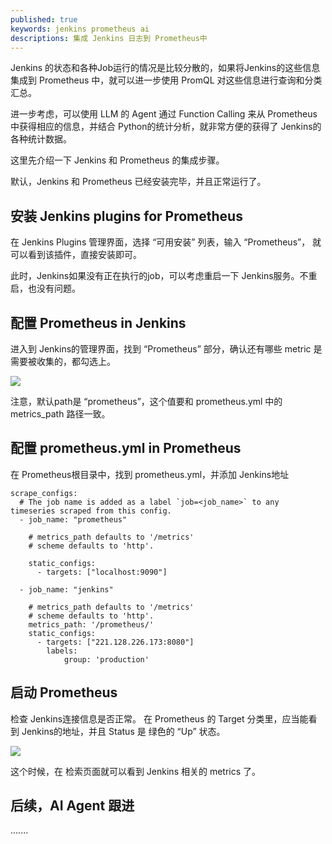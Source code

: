 ```yaml
---
published: true
keywords: jenkins prometheus ai
descriptions: 集成 Jenkins 日志到 Prometheus中
---
```


Jenkins 的状态和各种Job运行的情况是比较分散的，如果将Jenkins的这些信息集成到 Prometheus 中，就可以进一步使用 PromQL 对这些信息进行查询和分类汇总。

进一步考虑，可以使用 LLM 的 Agent 通过 Function Calling 来从 Prometheus 中获得相应的信息，并结合 Python的统计分析，就非常方便的获得了 Jenkins的各种统计数据。 

这里先介绍一下 Jenkins 和 Prometheus 的集成步骤。 

默认，Jenkins 和 Prometheus 已经安装完毕，并且正常运行了。


## 安装 Jenkins plugins for Prometheus

在 Jenkins Plugins 管理界面，选择 “可用安装” 列表，输入 “Prometheus”， 就可以看到该插件，直接安装即可。

此时，Jenkins如果没有正在执行的job，可以考虑重启一下 Jenkins服务。不重启，也没有问题。



## 配置 Prometheus in Jenkins

进入到 Jenkins的管理界面，找到 “Prometheus” 部分，确认还有哪些 metric 是需要被收集的，都勾选上。

![](/experience/assets/images/posts/cicd_devops/prometheus/configuration_in_jenkins.png)

注意，默认path是 “prometheus”，这个值要和 prometheus.yml 中的 metrics_path 路径一致。 



## 配置 prometheus.yml in Prometheus

在 Prometheus根目录中，找到 prometheus.yml，并添加 Jenkins地址

```
scrape_configs:
  # The job name is added as a label `job=<job_name>` to any timeseries scraped from this config.
  - job_name: "prometheus"

    # metrics_path defaults to '/metrics'
    # scheme defaults to 'http'.

    static_configs:
      - targets: ["localhost:9090"]

  - job_name: "jenkins"

    # metrics_path defaults to '/metrics'
    # scheme defaults to 'http'.
    metrics_path: '/prometheus/'
    static_configs:
      - targets: ["221.128.226.173:8080"]
        labels:
            group: 'production'       
```


## 启动 Prometheus 

检查 Jenkins连接信息是否正常。 在 Prometheus 的 Target 分类里，应当能看到 Jenkins的地址，并且 Status 是 绿色的 “Up” 状态。

![](/experience/assets/images/posts/cicd_devops/prometheus/successful_connect.png)


这个时候，在 检索页面就可以看到 Jenkins 相关的 metrics 了。 



## 后续，AI Agent 跟进

.......